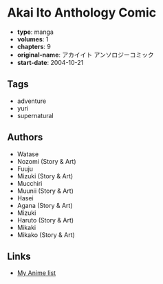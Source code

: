 # Akai Ito Anthology Comic

-   **type**: manga
-   **volumes**: 1
-   **chapters**: 9
-   **original-name**: アカイイト アンソロジーコミック
-   **start-date**: 2004-10-21

## Tags

-   adventure
-   yuri
-   supernatural

## Authors

-   Watase
-   Nozomi (Story & Art)
-   Fuuju
-   Mizuki (Story & Art)
-   Mucchiri
-   Muunii (Story & Art)
-   Hasei
-   Agana (Story & Art)
-   Mizuki
-   Haruto (Story & Art)
-   Mikaki
-   Mikako (Story & Art)

## Links

-   [My Anime list](https://myanimelist.net/manga/19312/Akai_Ito_Anthology_Comic)
